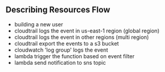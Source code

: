 ## Describing Resources Flow

- building a new user
- cloudtrail logs the event in us-east-1 region (global region)
- cloudtrail logs the event in other regions (multi region)
- cloudtrail export the events to a s3 bucket
- cloudwatch 'log group' logs the event
- lambda trigger the function based on event filter
- lambda send notification to sns topic
